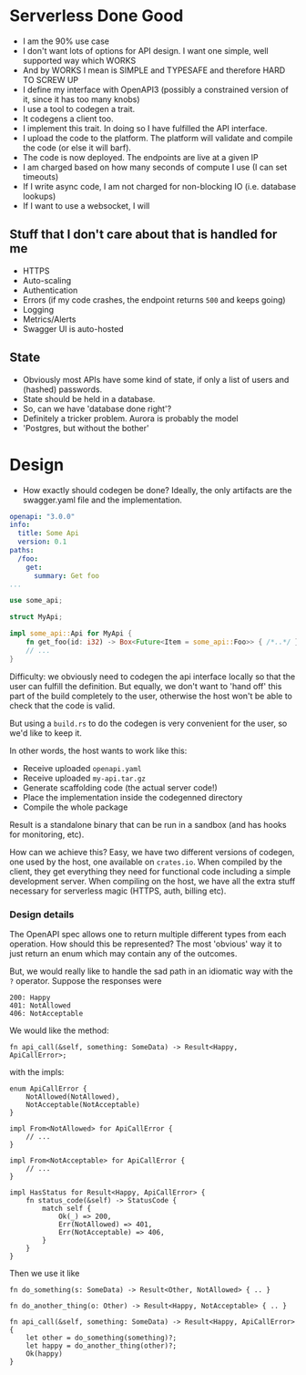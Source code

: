 # Serverless Done Good


* I am the 90% use case
* I don't want lots of options for API design. I want one simple, well supported way which WORKS
* And by WORKS I mean is SIMPLE and TYPESAFE and therefore HARD TO SCREW UP
* I define my interface with OpenAPI3 (possibly a constrained version of it, since it has too many knobs)
* I use a tool to codegen a trait.
* It codegens a client too.
* I implement this trait. In doing so I have fulfilled the API interface.
* I upload the code to the platform. The platform will validate and compile the code (or else it will barf).
* The code is now deployed. The endpoints are live at a given IP
* I am charged based on how many seconds of compute I use (I can set timeouts)
* If I write async code, I am not charged for non-blocking IO (i.e. database lookups)
* If I want to use a websocket, I will


## Stuff that I don't care about that is handled for me

* HTTPS
* Auto-scaling
* Authentication
* Errors (if my code crashes, the endpoint returns `500` and keeps going)
* Logging
* Metrics/Alerts
* Swagger UI is auto-hosted

## State

* Obviously most APIs have some kind of state, if only a list of users and (hashed) passwords.
* State should be held in a database.
* So, can we have 'database done right'?
* Definitely a tricker problem. Aurora is probably the model
* 'Postgres, but without the bother'

# Design

* How exactly should codegen be done? Ideally, the only artifacts are the swagger.yaml file
  and the implementation.
  
```yaml
openapi: "3.0.0"
info:
  title: Some Api
  version: 0.1
paths:
  /foo:
    get:
      summary: Get foo
...
```
```rust
use some_api;

struct MyApi;

impl some_api::Api for MyApi {
    fn get_foo(id: i32) -> Box<Future<Item = some_api::Foo>> { /*..*/ }
    // ...
}
```

Difficulty: we obviously need to codegen the api interface locally so that the
user can fulfill the definition. But equally, we don't want to 'hand off' this part
of the build completely to the user, otherwise the host won't be able to check that
the code is valid.

But using a `build.rs` to do the codegen is very convenient for the user, so 
we'd like to keep it.

In other words, the host wants to work like this:
* Receive uploaded `openapi.yaml`
* Receive uploaded `my-api.tar.gz`
* Generate scaffolding code (the actual server code!)
* Place the implementation inside the codegenned directory
* Compile the whole package

Result is a standalone binary that can be run in a sandbox (and has hooks for monitoring, etc).

How can we achieve this? Easy, we have two different versions of codegen, one used by the
host, one available on `crates.io`.
When compiled by the client, they get everything they need for functional code
including a simple development server. When compiling on the host, we have
all the extra stuff necessary for serverless magic (HTTPS, auth, billing etc).

### Design details

The OpenAPI spec allows one to return multiple different types from each operation.
How should this be represented? The most 'obvious' way it to just return an enum
which may contain any of the outcomes.

But, we would really like to handle the sad path in an idiomatic way with the `?` operator.
Suppose the responses were

```
200: Happy
401: NotAllowed
406: NotAcceptable
```
We would like the method:
```
fn api_call(&self, something: SomeData) -> Result<Happy, ApiCallError>;
```
with the impls:
```
enum ApiCallError {
    NotAllowed(NotAllowed),
    NotAcceptable(NotAcceptable)
}

impl From<NotAllowed> for ApiCallError {
    // ...
}

impl From<NotAcceptable> for ApiCallError {
    // ...
}

impl HasStatus for Result<Happy, ApiCallError> {
    fn status_code(&self) -> StatusCode {
        match self {
            Ok(_) => 200,
            Err(NotAllowed) => 401,
            Err(NotAcceptable) => 406,
        }
    }
}
```

Then we use it like
```
fn do_something(s: SomeData) -> Result<Other, NotAllowed> { .. }

fn do_another_thing(o: Other) -> Result<Happy, NotAcceptable> { .. }

fn api_call(&self, something: SomeData) -> Result<Happy, ApiCallError> {
    let other = do_something(something)?;
    let happy = do_another_thing(other)?;
    Ok(happy)
}
```
